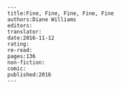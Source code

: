 
    ---
    title:Fine, Fine, Fine, Fine, Fine
    authors:Diane Williams
    editors:
    translator:
    date:2016-11-12
    rating:
    re-read:
    pages:136
    non-fiction:
    comic:
    published:2016
    ---

    